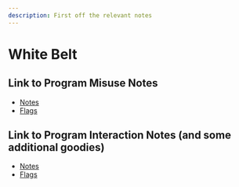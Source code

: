 ```yaml
---
description: First off the relevant notes
---
```


# White Belt

## Link to Program Misuse Notes

* [Notes](https://zoogsec.gitbook.io/resources-notes-tools/pwn-college/white-belt/program-misuse)
* [Flags](https://zoogsec.gitbook.io/resources-notes-tools/pwn-college/white-belt/program-misuse/labs)

## Link to Program Interaction Notes (and some additional goodies)

* [Notes](https://zoogsec.gitbook.io/resources-notes-tools/pwn-college/white-belt/program-interaction)
* [Flags](https://zoogsec.gitbook.io/resources-notes-tools/pwn-college/white-belt/program-interaction/labs)



